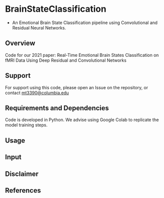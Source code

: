# BrainStateClassification

- An Emotional Brain State Classification pipeline using Convolutional and Residual Neural Networks.

## Overview

Code for our 2021 paper: Real-Time Emotional Brain States Classification on fMRI Data Using Deep Residual and Convolutional Networks

## Support

For support using this code, please open an Issue on the repository, or contact mt3390@columbia.edu

## Requirements and Dependencies

Code is developed in Python. We advise using Google Colab to replicate the model training steps.

## Usage


## Input


## Disclaimer


## References

